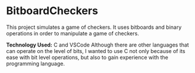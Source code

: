 # BitboardCheckers
This project simulates a game of checkers. It uses bitboards and binary operations in order to manipulate a game of checkers.

**Technology Used:** C and VSCode
Although there are other languages that can operate on the level of bits, I wanted to use C not only because of its ease with bit level operations, but also to gain experience with the programming language.
